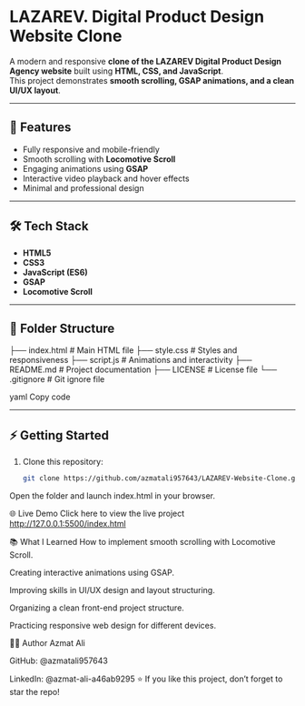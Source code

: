 # LAZAREV. Digital Product Design Website Clone

A modern and responsive **clone of the LAZAREV Digital Product Design Agency website** built using **HTML, CSS, and JavaScript**.  
This project demonstrates **smooth scrolling, GSAP animations, and a clean UI/UX layout**.

---

## 🚀 Features
- Fully responsive and mobile-friendly  
- Smooth scrolling with **Locomotive Scroll**  
- Engaging animations using **GSAP**  
- Interactive video playback and hover effects  
- Minimal and professional design  

---

## 🛠️ Tech Stack
- **HTML5**  
- **CSS3**  
- **JavaScript (ES6)**  
- **GSAP**  
- **Locomotive Scroll**

---

## 📂 Folder Structure
├── index.html # Main HTML file
├── style.css # Styles and responsiveness
├── script.js # Animations and interactivity
├── README.md # Project documentation
├── LICENSE # License file
└── .gitignore # Git ignore file

yaml
Copy code

---

## ⚡ Getting Started
1. Clone this repository:
   ```bash
   git clone https://github.com/azmatali957643/LAZAREV-Website-Clone.git
Open the folder and launch index.html in your browser.

🌐 Live Demo
Click here to view the live project
http://127.0.0.1:5500/index.html

📚 What I Learned
How to implement smooth scrolling with Locomotive Scroll.

Creating interactive animations using GSAP.

Improving skills in UI/UX design and layout structuring.

Organizing a clean front-end project structure.

Practicing responsive web design for different devices.

👨‍💻 Author
Azmat Ali

GitHub: @azmatali957643

LinkedIn: @azmat-ali-a46ab9295
⭐ If you like this project, don’t forget to star the repo!
